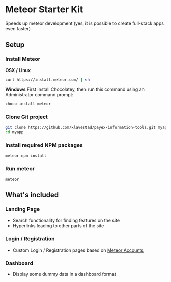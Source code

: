 # Meteor Starter Kit
Speeds up meteor development (yes, it is possible to create full-stack apps even faster)

## Setup

### Install Meteor

**OSX / Linux**
```bash
curl https://install.meteor.com/ | sh
```

**Windows**
First install Chocolatey, then run this command using an Administrator command prompt:
```bash
choco install meteor
```

### Clone Git project
```bash
git clone https://github.com/klavestad/payex-information-tools.git myapp
cd myapp
```

### Install required NPM packages
```bash
meteor npm install
```

### Run meteor
```bash
meteor
```

## What's included

### Landing Page
- Search functionality for finding features on the site
- Hyperlinks leading to other parts of the site

### Login / Registration
- Custom Login / Registration pages based on [Meteor Accounts](https://docs.meteor.com/api/accounts.html)

### Dashboard
- Display some dummy data in a dashboard format
